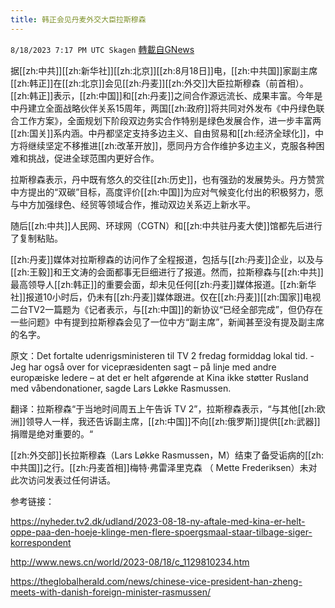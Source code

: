 ```yaml
---
title: 韩正会见丹麦外交大臣拉斯穆森
---
```

`8/18/2023 7:17 PM UTC Skagen` [轉載自GNews](https://gnews.org/articles/1568437)

据[[zh:中共]][[zh:新华社]][[zh:北京]][[zh:8月18日]]电，[[zh:中共国]]家副主席[[zh:韩正]]在[[zh:北京]]会见[[zh:丹麦]][[zh:外交]]大臣拉斯穆森（前首相）。[[zh:韩正]]表示，[[zh:中国]]和[[zh:丹麦]]之间合作源远流长、成果丰富。今年是中丹建立全面战略伙伴关系15周年，两国[[zh:政府]]将共同对外发布《中丹绿色联合工作方案》，全面规划下阶段双边务实合作特别是绿色发展合作，进一步丰富两[[zh:国关]]系内涵。中丹都坚定支持多边主义、自由贸易和[[zh:经济全球化]]，中方将继续坚定不移推进[[zh:改革开放]]，愿同丹方合作维护多边主义，克服各种困难和挑战，促进全球范围内更好合作。

拉斯穆森表示，丹中既有悠久的交往[[zh:历史]]，也有强劲的发展势头。丹方赞赏中方提出的“双碳”目标，高度评价[[zh:中国]]为应对气候变化付出的积极努力，愿与中方加强绿色、经贸等领域合作，推动双边关系迈上新水平。

随后[[zh:中共]]人民网、环球网（CGTN）和[[zh:中共驻丹麦大使]]馆都先后进行了复制粘贴。

[[zh:丹麦]]媒体对拉斯穆森的访问作了全程报道，包括与[[zh:丹麦]]企业，以及与[[zh:王毅]]和王文涛的会面都事无巨细进行了报道。然而，拉斯穆森与[[zh:中共]]最高领导人[[zh:韩正]]的重要会面，却未见任何[[zh:丹麦]]媒体报道。[[zh:新华社]]报道10小时后，仍未有[[zh:丹麦]]媒体跟进。仅在[[zh:丹麦]][[zh:国家]]电视二台TV2一篇题为《记者表示，与[[zh:中国]]的新协议“已经全部完成”，但仍存在一些问题》中有提到拉斯穆森会见了一位中方“副主席”，新闻甚至没有提及副主席的名字。

原文：Det fortalte udenrigsministeren til TV 2 fredag formiddag lokal tid. - Jeg har også over for vicepræsidenten sagt – på linje med andre europæiske ledere – at det er helt afgørende at Kina ikke støtter Rusland med våbendonationer, sagde Lars Løkke Rasmussen.

翻译：拉斯穆森“于当地时间周五上午告诉 TV 2”，拉斯穆森表示，“与其他[[zh:欧洲]]领导人一样，我还告诉副主席，[[zh:中国]]不向[[zh:俄罗斯]]提供[[zh:武器]]捐赠是绝对重要的。“


[[zh:外交部]]长拉斯穆森（Lars Løkke Rasmussen，M）结束了备受诟病的[[zh:中共国]]之行。[[zh:丹麦首相]]梅特·弗雷泽里克森 （ Mette Frederiksen）未对此次访问发表过任何讲话。

参考链接：

https://nyheder.tv2.dk/udland/2023-08-18-ny-aftale-med-kina-er-helt-oppe-paa-den-hoeje-klinge-men-flere-spoergsmaal-staar-tilbage-siger-korrespondent

http://www.news.cn/world/2023-08/18/c_1129810234.htm

https://theglobalherald.com/news/chinese-vice-president-han-zheng-meets-with-danish-foreign-minister-rasmussen/

